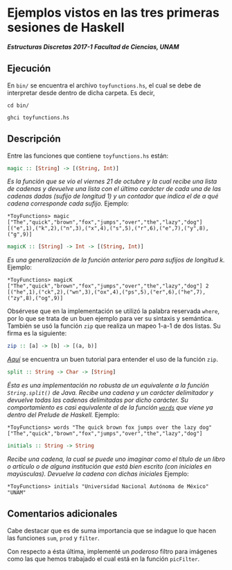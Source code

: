 # Ejemplos vistos en las tres primeras sesiones de Haskell

***Estructuras Discretas 2017-1***
***Facultad de Ciencias, UNAM***

## Ejecución
En `bin/` se encuentra el archivo `toyfunctions.hs`, el cual se debe de interpretar
desde dentro de dicha carpeta. Es decir,

```shell
cd bin/

ghci toyfunctions.hs
```

## Descripción

Entre las funciones que contiene `toyfunctions.hs` están:

```haskell
magic :: [String] -> [(String, Int)]
```
*Es la función que se vio el viernes 21 de octubre y la cual recibe una lista de cadenas y devuelve*
*una lista con el último carácter de cada una de las cadenas dadas (sufijo de longitud 1) y un contador*
*que indica el de a qué cadena corresponde cada sufijo.*
Ejemplo:
```shell
*ToyFunctions> magic ["The","quick","brown","fox","jumps","over","the","lazy","dog"]
[("e",1),("k",2),("n",3),("x",4),("s",5),("r",6),("e",7),("y",8),("g",9)]
```

```haskell
magicK :: [String] -> Int -> [(String, Int)]
```
*Es una generalización de la función anterior pero para sufijos de longitud k.*
Ejemplo:
```shell
*ToyFunctions> magicK ["The","quick","brown","fox","jumps","over","the","lazy","dog"] 2
[("he",1),("ck",2),("wn",3),("ox",4),("ps",5),("er",6),("he",7),("zy",8),("og",9)]
```

Obsérvese que en la implementación se utilizó la palabra reservada `where`, por lo que
se trata de un buen ejemplo para ver su sintaxis y semántica. También se usó la función
`zip` que realiza un mapeo 1-a-1 de dos listas. Su firma es la siguiente:
```haskell
zip :: [a] -> [b] -> [(a, b)]
```
[*Aquí*](http://aprendehaskell.es/content/Empezando.html#tuplas) se encuentra un buen tutorial para entender
el uso de la función `zip`.

```haskell
split :: String -> Char -> [String]
```
*Ésta es una implementación no robusta de un equivalente a la función `String.split()` de Java.*
*Recibe una cadena y un carácter delimitador y devuelve todas las cadenas delimitadas por*
*dicho carácter. Su comportamiento es *casi* equivalente al de la función [*`words`*](http://www.cse.unsw.edu.au/~en1000/haskell/inbuilt.html#words)*
*que viene ya dentro del Prelude de Haskell.*
Ejemplo:
```shell
*ToyFunctions> words "The quick brown fox jumps over the lazy dog"
["The","quick","brown","fox","jumps","over","the","lazy","dog"]
```

```haskell
initials :: String -> String
```
*Recibe una cadena, la cual se puede uno imaginar como el título de un libro o artículo o de*
*alguna institución que está bien escrito (con iniciales en mayúsculas).*
*Devuelve la cadena con dichas iniciales*
Ejemplo:
```shell
*ToyFunctions> initials "Universidad Nacional Autónoma de México"
"UNAM"
```

## Comentarios adicionales
Cabe destacar que es de suma importancia que se indague lo que hacen las funciones `sum`,
`prod` y `filter`.

Con respecto a ésta última, implementé un *poderoso* filtro para imágenes como las que hemos
trabajado el cual está en la función `picFilter`.
